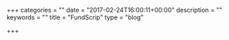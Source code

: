 +++
categories = ""
date = "2017-02-24T16:00:11+00:00"
description = ""
keywords = ""
title = "FundScrip"
type = "blog"

+++
